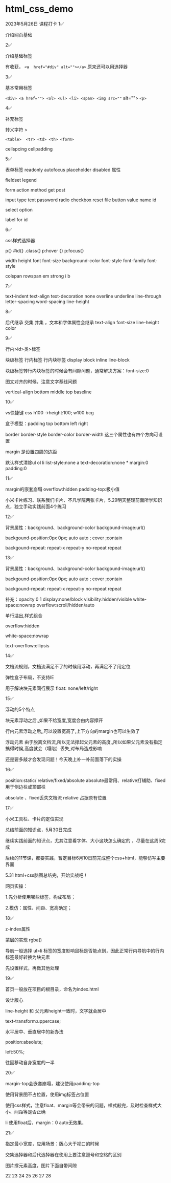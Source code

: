 # html_css_demo

2023年5月26日
课程打卡
1✅

介绍网页基础

2✅

介绍基础标签

有收获， `<a  href="#div" alt=""></a>`	原来还可以用选择器

3✅

基本常用标签

`<div> <a href=""> <ol> <ul> <li> <span> <img src=""` alt="">  `<p>`

4✅

补充标签

转义字符   &gt;

`<table>  <tr> <td> <th> <form>`

cellspcing cellpadding

5✅

表单标签   readonly  autofocus  placeholder  disabled 属性

fieldset legend

form action  method  get post

input  type  text password  radio checkbox  reset  file  button   value name  id

select option

label  for  id

6✅

css样式选择器

p{}  #id{}  .class{}  p:hover {}  p:focus{}

width  height  font   font-size  background-color   font-style  font-family  font-style

colspan rowspan   em  strong  i   b

7✅

text-indent	text-align	    text-decoration  none   overline underline  line-through  letter-spacing  word-spacing  line-height

8✅

后代继承   交集   并集    ，文本和字体属性会继承    text-align    font-size  line-height  color

9✅

行内>id>类>标签

块级标签   行内标签   行内块标签  display    block  inline   line-block

块级标签转行内块标签的时候会有间隙问题，通常解决方案：font-size:0

图文对齐的时候，注意文字基线问题

vertical-align  bottom middle  top  baseline

10✅

vs快捷键   css   h100 ->height:100;   w100    bcg

盒子模型：padding   top  bottom  left   right

border border-style  border-color border-width 这三个属性也有四个方向可设置

margin 是设置四周的边距

默认样式清除ul ol li  list-style:none    a   text-decoration:none    *  margin:0 padding:0

11✅

margin的嵌套崩塌  overflow:hidden    padding-top:极小值

小米卡片练习、联系我们卡片、不凡学院两张卡片，5.29明天整理前面所学知识点，独立手动实践前面4个练习

12✅

背景属性：background、background-color  backgound-image:url()

backgound-position:0px  0px; auto auto ; cover ;contain

backgound-repeat: repeat-x  repeat-y  no-repeat   repeat

13✅

背景属性：background、background-color  backgound-image:url()

backgound-position:0px  0px; auto auto ; cover ;contain

backgound-repeat: repeat-x  repeat-y  no-repeat   repeat

补充：opacity 0 1   display:none/block    visibility:hidden/visible  white-space:nowrap  overflow:scroll/hidden/auto

单行溢出,样式组合

overflow:hidden

white-space:nowrap

text-overflow:ellipsis

14✅

文档流规则，文档流满足不了的时候用浮动，再满足不了用定位

弹性盒子布局，不支持IE

用于解决块元素同行展示  float: none/left/right

15✅

浮动的5个特点

块元素浮动之后,,如果不给宽度,宽度会由内容撑开

行内元素浮动之后,,可以设置宽高了,上下方向的margin也可以生效了

浮动元素 由于脱离文档流,所以无法撑起父元素的高度,,所以如果父元素没有指定搞得时候,高度就会（塌陷）丢失,对布局造成影响

还是要多敲才会发现问题！今天晚上补一补前面落下的实操

16✅

position:static/ relative/fixed/absolute      absolute最常用、relative打辅助、fixed用于侧边栏或顶部栏

absolute 、fixed丢失文档流    relative 占据原有位置

17✅

小米工具栏、卡片的定位实现

总结前面的知识点，5月30日完成

继续实践前面的知识点，尤其注意看字体、大小这块怎么确定的 ，尽量在这周5完成

后续的11节课，都要实践，暂定目标6月10日前完成整个css+html，能够仿写主要界面

5.31  html+css脑图总结完，开始实战吧！

网页实操：

1.先分析使用哪些标签，构成布局；

2.模仿：属性、间距、宽高确定；

18✅

z-index属性

蒙层的实现    rgba()

导航一般选择  ul>li    标签的宽度影响鼠标是否能点到，因此正常行内导航中的行内标签最好转换为块元素

先设置样式，再做其他处理

19✅

首页一般放在项目的根目录，命名为index.html

设计版心

line-height 和 父元素height一致时，文字就会居中

text-transform:uppercase;

水平居中、垂直居中的新办法

position:absolute;

left:50%;

往回移动自身宽度的一半

20✅

margin-top会嵌套崩塌，建议使用padding-top

使用背景图不占位置，使用img标签占位置

使用css样式，注意float、margin等会带来的问题，样式敲完，及时检查样式大小、间距等是否正确

li 使用float后，margin：0 auto无效果，

21✅

指定最小宽度，应用场景：版心大于视口的时候

交集选择器和后代选择器在使用上要注意逗号和空格的区别

图片撑元素高度，图片下面自带间隙


22
23
24
25
26
27
28
